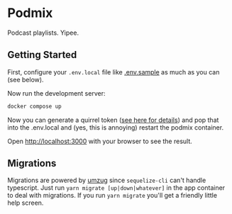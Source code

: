 # Podmix

Podcast playlists. Yipee.

## Getting Started

First, configure your `.env.local` file like [.env.sample](.env.sample) as much as you can (see below).

Now run the development server:

```bash
docker compose up
```

Now you can generate a quirrel token ([see here for details](https://docs.quirrel.dev/deploying/#how-to-deploy-your-own-server)) and pop that into the .env.local and (yes, this is annoying) restart the podmix container.

Open [http://localhost:3000](http://localhost:3000) with your browser to see the result.

## Migrations

Migrations are powered by [umzug](https://github.com/sequelize/umzug) since `sequelize-cli` can't handle typescript. Just run `yarn migrate [up|down|whatever]` in the app container to deal with migrations. If you run `yarn migrate` you'll get a friendly little help screen.
